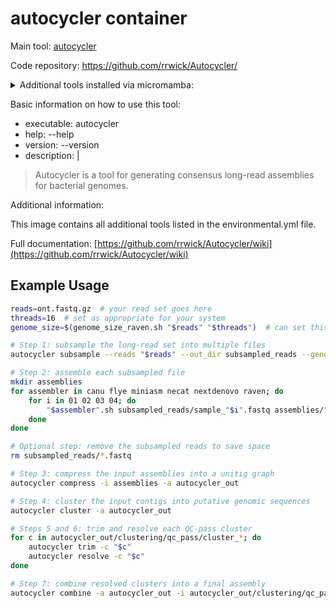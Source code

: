 # autocycler container

Main tool: [autocycler](https://github.com/rrwick/Autocycler/)
  
Code repository: https://github.com/rrwick/Autocycler/

<details>

<summary>Additional tools installed via micromamba:</summary>

```
TBA
```

</details>

Basic information on how to use this tool:
- executable: autocycler
- help: --help
- version: --version
- description: |

> Autocycler is a tool for generating consensus long-read assemblies for bacterial genomes.

Additional information:

This image contains all additional tools listed in the environmental.yml file.
  
Full documentation: [https://github.com/rrwick/Autocycler/wiki](https://github.com/rrwick/Autocycler/wiki)

## Example Usage

```bash
reads=ont.fastq.gz  # your read set goes here
threads=16  # set as appropriate for your system
genome_size=$(genome_size_raven.sh "$reads" "$threads")  # can set this manually if you know the value

# Step 1: subsample the long-read set into multiple files
autocycler subsample --reads "$reads" --out_dir subsampled_reads --genome_size "$genome_size"

# Step 2: assemble each subsampled file
mkdir assemblies
for assembler in canu flye miniasm necat nextdenovo raven; do
    for i in 01 02 03 04; do
        "$assembler".sh subsampled_reads/sample_"$i".fastq assemblies/"$assembler"_"$i" "$threads" "$genome_size"
    done
done

# Optional step: remove the subsampled reads to save space
rm subsampled_reads/*.fastq

# Step 3: compress the input assemblies into a unitig graph
autocycler compress -i assemblies -a autocycler_out

# Step 4: cluster the input contigs into putative genomic sequences
autocycler cluster -a autocycler_out

# Steps 5 and 6: trim and resolve each QC-pass cluster
for c in autocycler_out/clustering/qc_pass/cluster_*; do
    autocycler trim -c "$c"
    autocycler resolve -c "$c"
done

# Step 7: combine resolved clusters into a final assembly
autocycler combine -a autocycler_out -i autocycler_out/clustering/qc_pass/cluster_*/5_final.gfa
```
